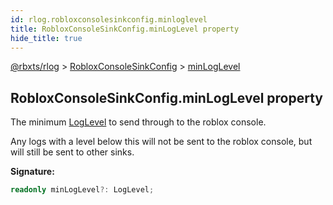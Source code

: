 ```yaml
---
id: rlog.robloxconsolesinkconfig.minloglevel
title: RobloxConsoleSinkConfig.minLogLevel property
hide_title: true
---
```


[@rbxts/rlog](./rlog.md) &gt; [RobloxConsoleSinkConfig](./rlog.robloxconsolesinkconfig.md) &gt; [minLogLevel](./rlog.robloxconsolesinkconfig.minloglevel.md)

## RobloxConsoleSinkConfig.minLogLevel property

The minimum [LogLevel](./rlog.loglevel.md) to send through to the roblox console.

Any logs with a level below this will not be sent to the roblox console, but will still be sent to other sinks.

**Signature:**

```typescript
readonly minLogLevel?: LogLevel;
```